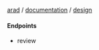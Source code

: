 [arad](../../../../../README.md) / [documentation](../../README.md) / [design](../README.md)

#### Endpoints

- review
